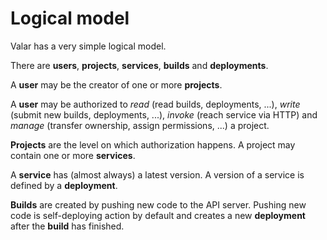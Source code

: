 # Logical model

Valar has a very simple logical model.

There are **users**, **projects**, **services**, **builds** and **deployments**.

A **user** may be the creator of one or more **projects**.

A **user** may be authorized to *read* (read builds, deployments, ...), *write* (submit new builds, deployments, ...), *invoke* (reach service via HTTP) and *manage* (transfer ownership, assign permissions, ...) a project.

**Projects** are the level on which authorization happens.
A project may contain one or more **services**.

A **service** has (almost always) a latest version.
A version of a service is defined by a **deployment**.

**Builds** are created by pushing new code to the API server.
Pushing new code is self-deploying action by default and
creates a new **deployment** after the **build** has finished.

